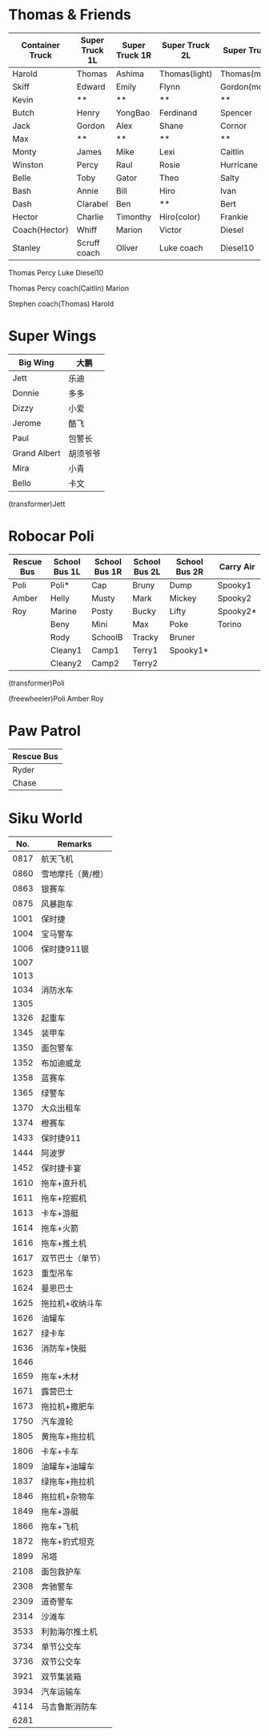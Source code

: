 # Thomas & Friends

| Container Truck | Super Truck 1L  | Super Truck 1R  | Super Truck 2L  | Super Truck 2R
| --------------- | --------------- | --------------- | --------------- | ---------------
| Harold          | Thomas          | Ashima          | Thomas(light)   | Thomas(modern)
| Skiff           | Edward          | Emily           | Flynn           | Gordon(modern)
| Kevin           | **              | **              | **              | **
| Butch           | Henry           | YongBao         | Ferdinand       | Spencer
| Jack            | Gordon          | Alex            | Shane           | Cornor
| Max             | **              | **              | **              | **
| Monty           | James           | Mike            | Lexi            | Caitlin
| Winston         | Percy           | Raul            | Rosie           | Hurricane
| Belle           | Toby            | Gator           | Theo            | Salty
| Bash            | Annie           | Bill            | Hiro            | Ivan
| Dash            | Clarabel        | Ben             | **              | Bert
| Hector          | Charlie         | Timonthy        | Hiro(color)     | Frankie
| Coach(Hector)   | Whiff           | Marion          | Victor          | Diesel
| Stanley         | Scruff coach    | Oliver          | Luke coach      | Diesel10

Thomas Percy Luke Diesel10

Thomas Percy coach(Caitlin) Marion

Stephen coach(Thomas) Harold


# Super Wings

| Big Wing        | 大鹏
| --------------- | --------------- 
| Jett            | 乐迪
| Donnie          | 多多
| Dizzy           | 小爱
| Jerome          | 酷飞
| Paul            | 包警长
| Grand Albert    | 胡须爷爷
| Mira            | 小青
| Bello           | 卡文

(transformer)Jett


# Robocar Poli

| Rescue Bus      | School Bus 1L   | School Bus 1R   | School Bus 2L   | School Bus 2R   | Carry Air
| --------------- | --------------- | --------------- | --------------- | --------------- | ---------------
| Poli            | Poli*           | Cap             | Bruny           | Dump            | Spooky1
| Amber           | Helly           | Musty           | Mark            | Mickey          | Spooky2
| Roy             | Marine          | Posty           | Bucky           | Lifty           | Spooky2*
|                 | Beny            | Mini            | Max             | Poke            | Torino
|                 | Rody            | SchoolB         | Tracky          | Bruner          |
|                 | Cleany1         | Camp1           | Terry1          | Spooky1*        |
|                 | Cleany2         | Camp2           | Terry2          |                 |

(transformer)Poli

(freewheeler)Poli Amber Roy


# Paw Patrol

| Rescue Bus      |
| --------------- |
| Ryder
| Chase


# Siku World

| No.  | Remarks
| ---- | ----
| 0817 | 航天飞机
| 0860 | 雪地摩托（黄/橙）
| 0863 | 银赛车
| 0875 | 风暴跑车
| 1001 | 保时捷
| 1004 | 宝马警车
| 1006 | 保时捷911银
| 1007 |
| 1013 | 
| 1034 | 消防水车
| 1305 |
| 1326 | 起重车
| 1345 | 装甲车
| 1350 | 面包警车
| 1352 | 布加迪威龙
| 1358 | 蓝赛车
| 1365 | 绿警车
| 1370 | 大众出租车
| 1374 | 橙赛车
| 1433 | 保时捷911
| 1444 | 阿波罗
| 1452 | 保时捷卡宴
| 1610 | 拖车+直升机
| 1611 | 拖车+挖掘机
| 1613 | 卡车+游艇
| 1614 | 拖车+火箭
| 1616 | 拖车+推土机
| 1617 | 双节巴士（单节）
| 1623 | 重型吊车
| 1624 | 曼恩巴士
| 1625 | 拖拉机+收纳斗车
| 1626 | 油罐车
| 1627 | 绿卡车
| 1636 | 消防车+快艇
| 1646 |
| 1659 | 拖车+木材
| 1671 | 露营巴士
| 1673 | 拖拉机+撒肥车
| 1750 | 汽车渡轮
| 1805 | 黄拖车+拖拉机
| 1806 | 卡车+卡车
| 1809 | 油罐车+油罐车
| 1837 | 绿拖车+拖拉机
| 1846 | 拖拉机+杂物车
| 1849 | 拖车+游艇
| 1866 | 拖车+飞机
| 1872 | 拖车+豹式坦克
| 1899 | 吊塔
| 2108 | 面包救护车
| 2308 | 奔驰警车
| 2309 | 道奇警车
| 2314 | 沙滩车
| 3533 | 利勃海尔推土机
| 3734 | 单节公交车
| 3736 | 双节公交车
| 3921 | 双节集装箱
| 3934 | 汽车运输车
| 4114 | 马吉鲁斯消防车
| 6281 |

